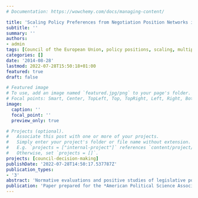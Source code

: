 ```yaml
---
# Documentation: https://wowchemy.com/docs/managing-content/

title: 'Scaling Policy Preferences from Negotiation Position Networks in the Council of the European Union'
subtitle: ''
summary: ''
authors:
- admin
tags: [Council of the European Union, policy positions, scaling, multiple correspondence analysis, dimensionality, political space, member states]
categories: []
date: '2014-08-28'
lastmod: 2022-07-28T15:50:18+01:00
featured: true
draft: false

# Featured image
# To use, add an image named `featured.jpg/png` to your page's folder.
# Focal points: Smart, Center, TopLeft, Top, TopRight, Left, Right, BottomLeft, Bottom, BottomRight.
image:
  caption: ''
  focal_point: ''
  preview_only: true

# Projects (optional).
#   Associate this post with one or more of your projects.
#   Simply enter your project's folder or file name without extension.
#   E.g. `projects = ["internal-project"]` references `content/project/deep-learning/index.md`.
#   Otherwise, set `projects = []`.
projects: [council-decision-making]
publishDate: '2022-07-28T14:50:17.537787Z'
publication_types:
- '3'
abstract: 'Normative evaluations and positive studies of legislative politics often require information about actors’ policy positions. This study presents a new approach to generate case-specific preference data for governments in the Council of the European Union, relying on the negotiation position support relationships amongst member states recorded in the Council’s archival documents. The approach combines automated information extraction methods for the collection of negotiation position support network data with multiple correspondence analysis for the identification of the dimensionality of the underlying political space and the scaling of member states’ policy positions. The largely automated nature of the methodology allows for producing comprehensive policy position data based on contemporary sources, in a completely reproducible manner, and at largely reduced costs compared to existing approaches. A cross-validation study with preference data derived from expert surveys demonstrates that the approach is able to uncover substantively meaningful policy dimensions and estimate valid policy positions.'
publication: 'Paper prepared for the *American Political Science Association Annual Meeting*, 28-31 August, Washington'
---
```

